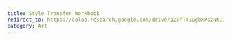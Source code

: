 ```yaml
---
title: Style Transfer Workbook
redirect_to: https://colab.research.google.com/drive/1ZTfT41GgbXPszNtIJP0u5GDnRU4VorER?usp=sharing
category: Art
---
```

